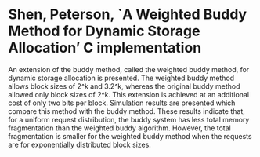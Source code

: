 # Shen, Peterson, `A Weighted Buddy Method for Dynamic Storage Allocation’ C implementation
An extension of the buddy method, called the weighted buddy method, for dynamic storage allocation is presented. The weighted buddy method allows block sizes of 2^k and 3.2^k, whereas the original buddy method allowed only block sizes of 2^k. This extension is achieved at an additional cost of only two bits per block. Simulation results are presented which compare this method with the buddy method. These results indicate that, for a uniform request distribution, the buddy system has less total memory fragmentation than the weighted buddy algorithm. However, the total fragmentation is smaller for the weighted buddy method when the requests are for exponentially distributed block sizes.
